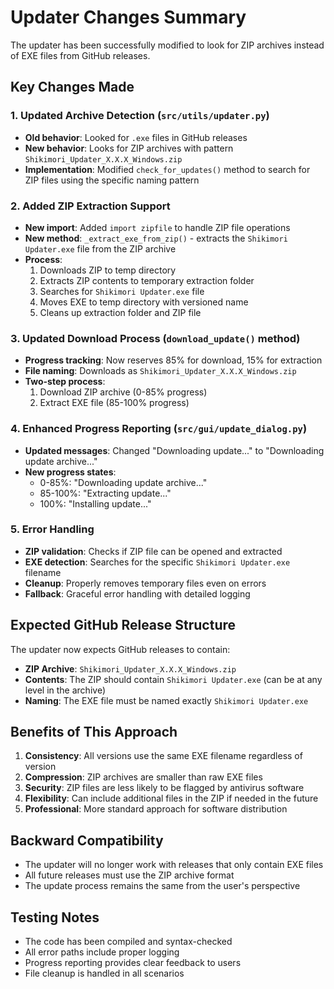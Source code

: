 # Updater Changes Summary

The updater has been successfully modified to look for ZIP archives instead of EXE files from GitHub releases.

## Key Changes Made

### 1. **Updated Archive Detection (`src/utils/updater.py`)**
- **Old behavior**: Looked for `.exe` files in GitHub releases
- **New behavior**: Looks for ZIP archives with pattern `Shikimori_Updater_X.X.X_Windows.zip`
- **Implementation**: Modified `check_for_updates()` method to search for ZIP files using the specific naming pattern

### 2. **Added ZIP Extraction Support**
- **New import**: Added `import zipfile` to handle ZIP file operations
- **New method**: `_extract_exe_from_zip()` - extracts the `Shikimori Updater.exe` file from the ZIP archive
- **Process**: 
  1. Downloads ZIP to temp directory
  2. Extracts ZIP contents to temporary extraction folder
  3. Searches for `Shikimori Updater.exe` file
  4. Moves EXE to temp directory with versioned name
  5. Cleans up extraction folder and ZIP file

### 3. **Updated Download Process (`download_update()` method)**
- **Progress tracking**: Now reserves 85% for download, 15% for extraction
- **File naming**: Downloads as `Shikimori_Updater_X.X.X_Windows.zip`
- **Two-step process**: 
  1. Download ZIP archive (0-85% progress)
  2. Extract EXE file (85-100% progress)

### 4. **Enhanced Progress Reporting (`src/gui/update_dialog.py`)**
- **Updated messages**: Changed "Downloading update..." to "Downloading update archive..."
- **New progress states**:
  - 0-85%: "Downloading update archive..."
  - 85-100%: "Extracting update..."
  - 100%: "Installing update..."

### 5. **Error Handling**
- **ZIP validation**: Checks if ZIP file can be opened and extracted
- **EXE detection**: Searches for the specific `Shikimori Updater.exe` filename
- **Cleanup**: Properly removes temporary files even on errors
- **Fallback**: Graceful error handling with detailed logging

## Expected GitHub Release Structure

The updater now expects GitHub releases to contain:
- **ZIP Archive**: `Shikimori_Updater_X.X.X_Windows.zip`
- **Contents**: The ZIP should contain `Shikimori Updater.exe` (can be at any level in the archive)
- **Naming**: The EXE file must be named exactly `Shikimori Updater.exe`

## Benefits of This Approach

1. **Consistency**: All versions use the same EXE filename regardless of version
2. **Compression**: ZIP archives are smaller than raw EXE files
3. **Security**: ZIP files are less likely to be flagged by antivirus software
4. **Flexibility**: Can include additional files in the ZIP if needed in the future
5. **Professional**: More standard approach for software distribution

## Backward Compatibility

- The updater will no longer work with releases that only contain EXE files
- All future releases must use the ZIP archive format
- The update process remains the same from the user's perspective

## Testing Notes

- The code has been compiled and syntax-checked
- All error paths include proper logging
- Progress reporting provides clear feedback to users
- File cleanup is handled in all scenarios
